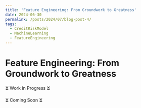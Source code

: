 ```yaml
---
title: 'Feature Engineering: From Groundwork to Greatness'
date: 2024-06-30
permalink: /posts/2024/07/blog-post-4/
tags:
  - CreditRiskModel
  - MachineLearning
  - FeatureEngineering
---
```



Feature Engineering: From Groundwork to Greatness
======

⏳   Work in Progress  ⏳ 



⏳   Coming Soon       ⏳
